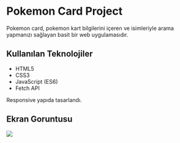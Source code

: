 <h1>Pokemon Card Project</h1>

Pokemon card, pokemon kart bilgilerini içeren ve isimleriyle arama yapmanızı sağlayan basit bir web uygulamasıdır.

<h2>Kullanılan Teknolojiler</h2>

- HTML5
- CSS3
- JavaScript (ES6)
- Fetch API

Responsive yapıda tasarlandı.

<h2>Ekran Goruntusu</h2>

![](ekran.gif)
